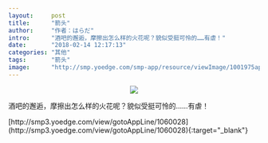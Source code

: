 ```yaml
---
layout:     post
title:      "箭头"
author:     "作者：はらだ"
intro:      "酒吧的邂逅，摩擦出怎么样的火花呢？貌似受挺可怜的……有虐！"
date:       "2018-02-14 12:17:13"
categories: "其他"
tags:       "箭头"
image:      "http://smp.yoedge.com/smp-app/resource/viewImage/1001975appline.png"
---
```

<div style="text-align: center">
<p><img src="http://smp.yoedge.com/smp-app/resource/viewImage/1001975appline.png"/></p>
</div>
<p class="post-meta">
<span>酒吧的邂逅，摩擦出怎么样的火花呢？貌似受挺可怜的……有虐！</span>
</p>
[http://smp3.yoedge.com/view/gotoAppLine/1060028](http://smp3.yoedge.com/view/gotoAppLine/1060028){:target="_blank"}


